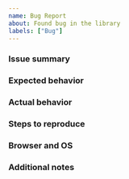 ```yaml
---
name: Bug Report
about: Found bug in the library
labels: ["Bug"]
---
```

### Issue summary

### Expected behavior

### Actual behavior

### Steps to reproduce

### Browser and OS

### Additional notes

<!--
You can create demo by forking this codepen http://codepen.io/jcubic/pen/MbVMwO

Please don't close the issue, I'm marking it as resolved and closing when merge to master

-->
